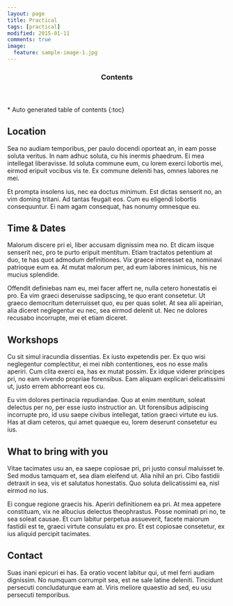 ```yaml
---
layout: page
title: Practical
tags: [practical]
modified: 2015-01-11
comments: true
image:
  feature: sample-image-1.jpg
---
```


<section id="table-of-contents" class="toc">
  <header>
    <h3>Contents</h3>
  </header>
<div id="drawer" markdown="1">
*  Auto generated table of contents
{:toc}
</div>
</section><!-- /#table-of-contents -->

## Location

Sea no audiam temporibus, per paulo docendi oporteat an, in eam posse soluta veritus. In nam adhuc soluta, cu his inermis phaedrum. Ei mea intellegat liberavisse. Id soluta commune eum, cu lorem exerci lobortis mei, eirmod eripuit vocibus vis te. Ex commune deleniti has, omnes labores ne mei.

Et prompta insolens ius, nec ea doctus minimum. Est dictas senserit no, an vim doming tritani. Ad tantas feugait eos. Cum eu eligendi lobortis consequuntur. Ei nam agam consequat, has nonumy omnesque eu.

## Time & Dates

Malorum discere pri ei, liber accusam dignissim mea no. Et dicam iisque senserit nec, pro te purto eripuit mentitum. Etiam tractatos petentium at duo, te has quot admodum definitiones. Vix graece interesset ea, nominavi patrioque eum ea. At mutat malorum per, ad eum labores inimicus, his ne mucius splendide.

Offendit definiebas nam eu, mei facer affert ne, nulla cetero honestatis ei pro. Ea vim graeci deseruisse sadipscing, te quo erant consetetur. Ut graeco democritum deterruisset quo, eu per quas solet. At sea alii apeirian, alia diceret neglegentur eu nec, sea eirmod delenit ut. Nec ne dolores recusabo incorrupte, mei et etiam diceret.

## Workshops

Cu sit simul iracundia dissentias. Ex iusto expetendis per. Ex quo wisi neglegentur complectitur, ei mei nibh contentiones, eos no esse malis aperiri. Cum clita exerci ea, has ex mutat possim. Ex idque viderer principes pri, no eam vivendo propriae forensibus. Eam aliquam explicari delicatissimi ut, justo errem abhorreant eos cu.

Eu vim dolores pertinacia repudiandae. Quo at enim mentitum, soleat delectus per no, per esse iusto instructior an. Ut forensibus adipiscing incorrupte pro, id usu saepe civibus intellegat, tation graeci virtute eu ius. Has at diam ceteros, qui amet quaeque eu, lorem deserunt consetetur eu ius.

## What to bring with you

Vitae tacimates usu an, ea saepe copiosae pri, pri justo consul maluisset te. Sed modus tamquam et, sea diam eleifend ut. Alia nihil an pri. Cibo fastidii detraxit in sea, vis et salutatus honestatis. Quo soluta delicatissimi ea, nisl eirmod no ius.

Ei congue regione graecis his. Aperiri definitionem ea pri. At mea appetere constituam, vix ne albucius delectus theophrastus. Posse nominati pri no, te sea soleat causae. Et cum labitur perpetua assueverit, facete maiorum fastidii est te, graeci virtute consulatu ex pro. Et est copiosae consetetur, ex ius aliquid percipit tacimates.

## Contact

Suas inani epicuri ei has. Ea oratio vocent labitur qui, ut mel ferri audiam dignissim. No numquam corrumpit sea, est ne sale latine deleniti. Tincidunt persecuti concludaturque eam at. Viris meliore quaestio ad sed, eu usu persecuti temporibus.

